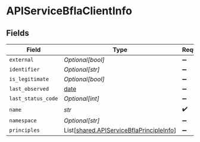 # APIServiceBflaClientInfo


## Fields

| Field                                                                                          | Type                                                                                           | Required                                                                                       | Description                                                                                    |
| ---------------------------------------------------------------------------------------------- | ---------------------------------------------------------------------------------------------- | ---------------------------------------------------------------------------------------------- | ---------------------------------------------------------------------------------------------- |
| `external`                                                                                     | *Optional[bool]*                                                                               | :heavy_minus_sign:                                                                             | N/A                                                                                            |
| `identifier`                                                                                   | *Optional[str]*                                                                                | :heavy_minus_sign:                                                                             | N/A                                                                                            |
| `is_legitimate`                                                                                | *Optional[bool]*                                                                               | :heavy_minus_sign:                                                                             | N/A                                                                                            |
| `last_observed`                                                                                | [date](https://docs.python.org/3/library/datetime.html#date-objects)                           | :heavy_minus_sign:                                                                             | N/A                                                                                            |
| `last_status_code`                                                                             | *Optional[int]*                                                                                | :heavy_minus_sign:                                                                             | N/A                                                                                            |
| `name`                                                                                         | *str*                                                                                          | :heavy_check_mark:                                                                             | N/A                                                                                            |
| `namespace`                                                                                    | *Optional[str]*                                                                                | :heavy_minus_sign:                                                                             | N/A                                                                                            |
| `principles`                                                                                   | List[[shared.APIServiceBflaPrincipleInfo](../../models/shared/apiservicebflaprincipleinfo.md)] | :heavy_minus_sign:                                                                             | N/A                                                                                            |